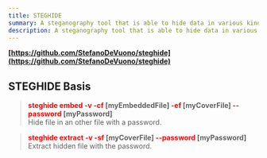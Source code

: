 ```yaml
---
title: STEGHIDE
summary: A steganography tool that is able to hide data in various kinds of files.
description: A steganography tool that is able to hide data in various kinds of files.
---
```


**[https://github.com/StefanoDeVuono/steghide](https://github.com/StefanoDeVuono/steghide)**

## STEGHIDE Basis


 > 
 > **<font color=red>steghide embed -v -cf</font> \[myEmbeddedFile\] <font color=red>-ef</font> \[myCoverFile\] <font color=red>--password</font> \[myPassword\]**</br>
 > Hide file in an other file with a password.

 > 
 > **<font color=red>steghide extract -v -sf</font> \[myCoverFile\] <font color=red>--password </font>\[myPassword\]**</br>
 > Extract hidden file with the password.
